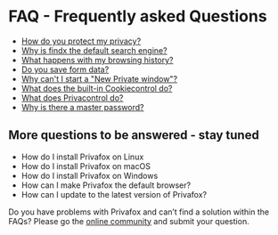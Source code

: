 # FAQ - Frequently asked Questions  

- [How do you protect my privacy?](/en/faq/protectprivacy)
- [Why is findx the default search engine?](/en/faq/findxdefault)
- [What happens with my browsing history?](/en/faq/browsinghistory)
- [Do you save form data?](/en/faq/formdata)
- [Why can't I start a "New Private window"?](/en/faq/noprivatewindow)
- [What does the built-in Cookiecontrol do?](/en/faq/cookiecontrol)
- [What does Privacontrol do?](/en/faq/privacontrol)
- [Why is there a master password?](/en/faq/masterpassword)


## More questions to be answered - stay tuned
- How do I install Privafox on Linux
- How do I install Privafox on macOS
- How do I install Privafox on Windows
- How can I make Privafox the default browser?
- How can I update to the latest version of Privafox?





Do you have problems with Privafox and can’t find a solution within the FAQs? 
Please go the [online community](https://forum.privacore.com/index.php?p=/categories/privafox) and submit your question.

